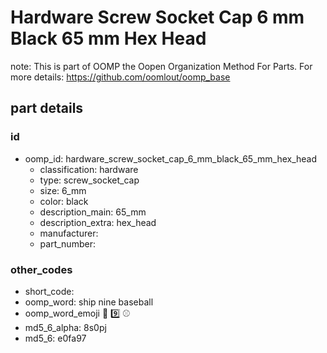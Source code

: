 # Hardware Screw Socket Cap 6 mm Black 65 mm Hex Head  

note: This is part of OOMP the Oopen Organization Method For Parts. For more details: https://github.com/oomlout/oomp_base

##  part details





### id
* oomp_id: hardware_screw_socket_cap_6_mm_black_65_mm_hex_head
  * classification: hardware
  * type: screw_socket_cap
  * size: 6_mm
  * color: black
  * description_main: 65_mm
  * description_extra: hex_head
  * manufacturer: 
  * part_number: 

### other_codes
* short_code: 
* oomp_word: ship nine baseball
* oomp_word_emoji :ship: :nine: :baseball:
* md5_6_alpha: 8s0pj
* md5_6: e0fa97